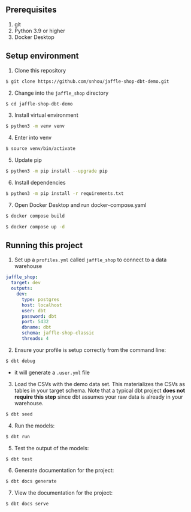 ## Prerequisites
1. git
2. Python 3.9 or higher
3. Docker Desktop


## Setup environment

1. Clone this repository
```bash
$ git clone https://github.com/snhou/jaffle-shop-dbt-demo.git
```
2. Change into the `jaffle_shop` directory
```bash
$ cd jaffle-shop-dbt-demo
``` 

3. Install virtual environment
``` bash
$ python3 -m venv venv
```

4. Enter into venv
```bash
$ source venv/bin/activate
```

5. Update pip
```bash
$ python3 -m pip install --upgrade pip
```

6. Install dependencies
```bash
$ python3 -m pip install -r requirements.txt
```

7. Open Docker Desktop and run docker-compose.yaml
```bash
$ docker compose build
```
```bash
$ docker compose up -d
```

## Running this project

1. Set up a `profiles.yml` called `jaffle_shop` to connect to a data warehouse

```yaml
jaffle_shop:
  target: dev
  outputs:
    dev:
      type: postgres
      host: localhost
      user: dbt
      password: dbt
      port: 5432
      dbname: dbt
      schema: jaffle-shop-classic
      threads: 4
```

2. Ensure your profile is setup correctly from the command line:
```bash
$ dbt debug
```
* it will generate a `.user.yml` file
 
3. Load the CSVs with the demo data set. This materializes the CSVs as tables in your target schema. Note that a typical dbt project **does not require this step** since dbt assumes your raw data is already in your warehouse.
```bash
$ dbt seed
```

4. Run the models:
```bash
$ dbt run
```


5. Test the output of the models:
```bash
$ dbt test
```

6. Generate documentation for the project:
```bash
$ dbt docs generate
```

7. View the documentation for the project:
```bash
$ dbt docs serve
```
